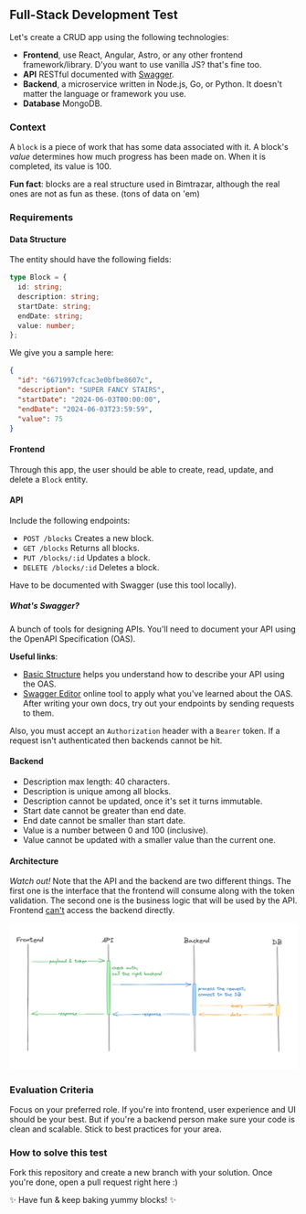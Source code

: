 ## Full-Stack Development Test

Let's create a CRUD app using the following technologies:

- **Frontend**, use React, Angular, Astro, or any other frontend framework/library. D'you want to use vanilla JS? that's fine too.
- **API** RESTful documented with [Swagger](https://swagger.io/).
- **Backend**, a microservice written in Node.js, Go, or Python. It doesn't matter the language or framework you use.
- **Database** MongoDB.

### Context

A `block` is a piece of work that has some data associated with it. A block's _value_ determines how much progress has been made on. When it is completed, its value is 100.

**Fun fact**: blocks are a real structure used in Bimtrazar, although the real ones are not as fun as these. (tons of data on 'em)

### Requirements

#### **Data Structure**

The entity should have the following fields:

```TypeScript
type Block = {
  id: string;
  description: string;
  startDate: string;
  endDate: string;
  value: number;
};
```

We give you a sample here:

```json
{
  "id": "6671997cfcac3e0bfbe8607c",
  "description": "SUPER FANCY STAIRS",
  "startDate": "2024-06-03T00:00:00",
  "endDate": "2024-06-03T23:59:59",
  "value": 75
}
```

#### **Frontend**

Through this app, the user should be able to create, read, update, and delete a `Block` entity.

#### **API**

Include the following endpoints:

- `POST /blocks` Creates a new block.
- `GET /blocks` Returns all blocks.
- `PUT /blocks/:id` Updates a block.
- `DELETE /blocks/:id` Deletes a block.

Have to be documented with Swagger (use this tool locally).

##### What's Swagger?

A bunch of tools for designing APIs. You'll need to document your API using the OpenAPI Specification (OAS).

**Useful links**:

- [Basic Structure](https://swagger.io/docs/specification/basic-structure/) helps you understand how to describe your API using the OAS.
- [Swagger Editor](https://editor.swagger.io/) online tool to apply what you've learned about the OAS. After writing your own docs, try out your endpoints by sending requests to them.

Also, you must accept an `Authorization` header with a `Bearer` token. If a request isn't authenticated then backends cannot be hit.

#### **Backend**

- Description max length: 40 characters.
- Description is unique among all blocks.
- Description cannot be updated, once it's set it turns immutable.
- Start date cannot be greater than end date.
- End date cannot be smaller than start date.
- Value is a number between 0 and 100 (inclusive).
- Value cannot be updated with a smaller value than the current one.

#### **Architecture**

_Watch out!_ Note that the API and the backend are two different things. The first one is the interface that the frontend will consume along with the token validation. The second one is the business logic that will be used by the API. Frontend <u>can't</u> access the backend directly.

![Architecture Schema](/assets/architecture-schema.png)

### Evaluation Criteria

Focus on your preferred role. If you're into frontend, user experience and UI should be your best. But if you're a backend person make sure your code is clean and scalable. Stick to best practices for your area.

### How to solve this test

Fork this repository and create a new branch with your solution. Once you're done, open a pull request right here :)

✨ Have fun & keep baking yummy blocks! ✨

